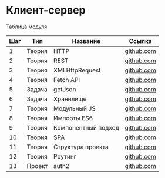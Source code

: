 # Клиент-сервер

Таблица модуля

| Шаг | Тип    | Название            | Ссылка                                                                 |
| --- | ------ | ------------------- | ---------------------------------------------------------------------- |
| 1   | Теория | HTTP                | [github.com](./http/)                                                  |
| 2   | Теория | REST                | [github.com](./rest/)                                                  |
| 3   | Теория | XMLHttpRequest      | [github.com](./XMLHttpRequest/)                                        |
| 4   | Теория | Fetch API           | [github.com](./fetch/)                                                 |
| 5   | Задача | getJson             | [github.com](../../subjects/piscine-js/subjects/level5/questions/q-8/) |
| 6   | Задача | Хранилище           | [github.com](./storage/)                                               |
| 7   | Теория | Модульный JS        | [github.com](./modular-js/)                                            |
| 8   | Теория | Импорты ES6         | [github.com](./ES6-imports/)                                           |
| 9   | Теория | Компонентный подход | [github.com](./components/)                                            |
| 10  | Теория | SPA                 | [github.com](./structure//)                                            |
| 11  | Теория | Структура проекта   | [github.com](./structure2//)                                           |
| 12  | Теория | Роутинг             | [github.com](./structure3//)                                           |
| 13  | Проект | auth2               | [github.com](./auth2/)                                                 |
